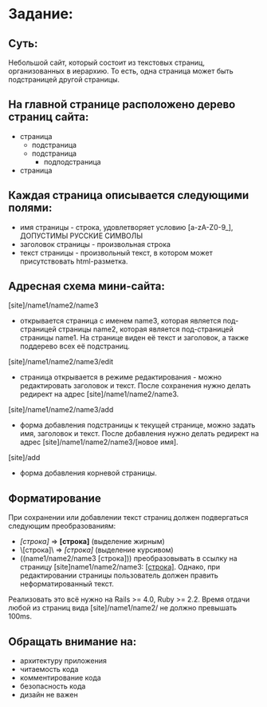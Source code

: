 # Задание:
## Суть:
Небольшой сайт, который состоит из текстовых страниц, организованных в иерархию. То есть, одна страница может быть подстраницей другой страницы.

## На главной странице расположено дерево страниц сайта:
- страница
  - подстраница
  - подстраница
    - подподстраница
- страница

## Каждая страница описывается следующими полями:
- имя страницы - строка, удовлетворяет условию [a-zA-Z0-9_], ДОПУСТИМЫ РУССКИЕ СИМВОЛЫ
- заголовок страницы - произвольная строка
- текст страницы - произвольный текст, в котором может присутствовать html-разметка.

## Адресная схема мини-сайта:

[site]/name1/name2/name3
  - открывается страница с именем name3, которая является под-страницей страницы name2, которая является под-страницей страницы name1. На странице виден её текст и заголовок, а также поддерево всех её подстраниц.

[site]/name1/name2/name3/edit
  - страница открывается в режиме редактирования - можно редактировать заголовок и текст. После сохранения нужно делать редирект на адрес [site]/name1/name2/name3.

[site]/name1/name2/name3/add
  - форма добавления подстраницы к текущей странице, можно задать имя, заголовок и текст. После добавления нужно делать редирект на адрес [site]/name1/name2/name3/[новое имя].

[site]/add
  - форма добавления корневой страницы.

## Форматирование
При сохранении или добавлении текст страниц должен подвергаться следующим преобразованиям:
  - *[строка]* => <b>[строка]</b> (выделение жирным)
  - \\[строка]\\ => <i>[строка]</i> (выделение курсивом)
  - ((name1/name2/name3 [строка])) преобразовывать в ссылку на страницу [site]name1/name2/name3: <a href="[site]name1/name2/name3">[строка]</a>. Однако, при редактировании страницы пользователь должен править неформатированный текст.

Реализовать это всё нужно на Rails >= 4.0, Ruby >= 2.2.
Время отдачи любой из страниц вида [site]/name1/name2/ не должно превышать 100ms.

## Обращать внимание на:
  - архитектуру приложения
  - читаемость кода
  - комментирование кода
  - безопасность кода
  - дизайн не важен
